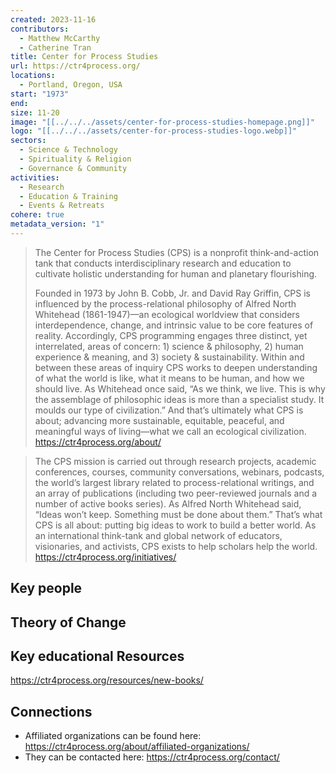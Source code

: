 ```yaml
---
created: 2023-11-16
contributors:
  - Matthew McCarthy
  - Catherine Tran
title: Center for Process Studies
url: https://ctr4process.org/
locations:
  - Portland, Oregon, USA
start: "1973"
end: 
size: 11-20
image: "[[../../../assets/center-for-process-studies-homepage.png]]"
logo: "[[../../../assets/center-for-process-studies-logo.webp]]"
sectors:
  - Science & Technology
  - Spirituality & Religion
  - Governance & Community
activities:
  - Research
  - Education & Training
  - Events & Retreats
cohere: true
metadata_version: "1"
---
```

>The Center for Process Studies (CPS) is a nonprofit think-and-action tank that conducts interdisciplinary research and education to cultivate holistic understanding for human and planetary flourishing.
>
>Founded in 1973 by John B. Cobb, Jr. and David Ray Griffin, CPS is influenced by the process-relational philosophy of Alfred North Whitehead (1861-1947)—an ecological worldview that considers interdependence, change, and intrinsic value to be core features of reality. Accordingly, CPS programming engages three distinct, yet interrelated, areas of concern: 1) science & philosophy, 2) human experience & meaning, and 3) society & sustainability. Within and between these areas of inquiry CPS works to deepen understanding of what the world is like, what it means to be human, and how we should live. As Whitehead once said, “As we think, we live. This is why the assemblage of philosophic ideas is more than a specialist study. It moulds our type of civilization.” And that’s ultimately what CPS is about; advancing more sustainable, equitable, peaceful, and meaningful ways of living—what we call an ecological civilization.
https://ctr4process.org/about/

>The CPS mission is carried out through research projects, academic conferences, courses, community conversations, webinars, podcasts, the world’s largest library related to process-relational writings, and an array of publications (including two peer-reviewed journals and a number of active books series). As Alfred North Whitehead said, “Ideas won’t keep. Something must be done about them.” That’s what CPS is all about: putting big ideas to work to build a better world. As an international think-tank and global network of educators, visionaries, and activists, CPS exists to help scholars help the world.
https://ctr4process.org/initiatives/

## Key people 

## Theory of Change 

## Key educational Resources 

https://ctr4process.org/resources/new-books/
## Connections 

- Affiliated organizations can be found here: https://ctr4process.org/about/affiliated-organizations/
- They can be contacted here: https://ctr4process.org/contact/